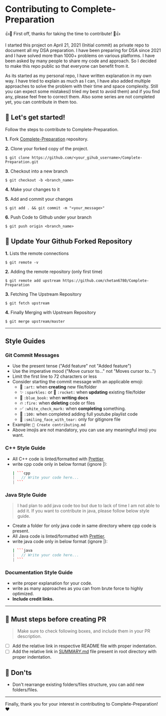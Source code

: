 # Contributing to Complete-Preparation

👍🎉 First off, thanks for taking the time to contribute! 🎉👍

I started this project on April 21, 2021 (Initial commit) as private repo to document all my DSA preparation. I have been preparing for DSA since 2021 and I have solved more than 1000+ problems on various platforms. I have been asked by many people to share my code and approach. So I decided to make this repo public so that everyone can benefit from it.

As its started as my personal repo, I have written explanation in my own way. I have tried to explain as much as I can, I have also added multiple approaches to solve the problem with their time and space complexity. Still you can expect some mistakes(I tried my best to avoid them) and if you find any, please feel free to correct them. Also some series are not completed yet, you can contribute in them too.

## 🚀 Let's get started!

Follow the steps to contribute to Complete-Preparation.

**1.** Fork [Complete-Preparation](https://github.com/chetan6780/Complete-Preparation) repository.

**2.** Clone your forked copy of the project.

```
$ git clone https://github.com/<your_gihub_username>/Complete-Preparation.git
```

**3.** Checkout into a new branch

```
$ git checkout -b <branch_name>
```

**4.** Make your changes to it

**5.** Add and commit your changes

```
$ git add . && git commit -m "<your_message>"
```

**6.** Push Code to Github under your branch

```
$ git push origin <branch_name>
```

## 📌 Update Your Github Forked Repository

**1.** Lists the remote connections

```
$ git remote -v
```

**2.** Adding the remote repository (only first time)

```
$ git remote add upstream https://github.com/chetan6780/Complete-Preparation
```

**3.** Fetching The Upstream Repository

```
$ git fetch upstream
```

**4.** Finally Merging with Upstream Repository

```
$ git merge upstream/master
```

---

## Style Guides

### Git Commit Messages

-   Use the present tense ("Add feature" not "Added feature")
-   Use the imperative mood ("Move cursor to..." not "Moves cursor to...")
-   Limit the first line to 72 characters or less
-   Consider starting the commit message with an applicable emoji:
    -   🎨 `:art:` when **creating** new file/folder
    -   ✨ `:sparkles:` or 🚀 `:rocket:` when **updating** existing file/folder
    -   📘 `:blue_book:` when **writing docs**
    -   🔥 `:fire:` when **deleting** code or files
    -   ✅ `:white_check_mark:` when **completing** something.
    -   💯 `:100:` when completed adding full youtube playlist code
    -   🥲 `:smiling_face_with_tear:` only for gitignore file
-   Example: `🎨 Create contributing.md`
-   Above imojis are not mandatory, you can use any meaningful imoji you want.

### C++ Style Guide

-   All C++ code is linted/formatted with [Prettier](https://prettier.io/).
-   write cpp code only in below format (ignore |):
    ````coffee
    | ```cpp
    |   // Write your code here...
    | ```
    ````

### Java Style Guide

> I had plan to add java code too but due to lack of time I am not able to add it. If you want to contribute in java, please follow below style guide.

-   Create a folder for only java code in same directory where cpp code is present.
-   All Java code is linted/formatted with [Prettier](https://prettier.io/).
-   write java code only in below format (ignore |):
    ````coffee
    | ```java
    |   // Write your code here...
    | ```
    ````

### Documentation Style Guide

-   write proper explanation for your code.
-   write as many approaches as you can from brute force to highly optimized.
-   **Include credit links.**

---

## 📌 Must steps before creating PR

> Make sure to check following boxes, and include them in your PR description.

-   [ ] Add the relative link in respective README file with proper indentation.
-   [ ] Add the relative link in [SUMMARY.md](./SUMMARY.md) file present in root directory with proper indentation.

## 🚫 Don'ts

-   Don't rearrange existing folders/files structure, you can add new folders/files.

---

Finally, thank you for your interest in contributing to Complete-Preparation! ❤️
